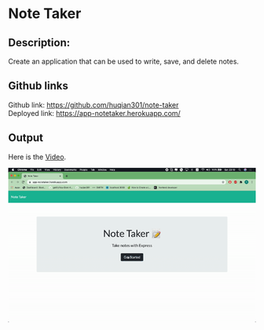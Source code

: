 # Note Taker



## Description: 
Create an application that can be used to write, save, and delete notes.

## Github links
Github link: https://github.com/huqian301/note-taker<br>
Deployed link: https://app-notetaker.herokuapp.com/

## Output 
Here is the [Video](https://drive.google.com/drive/folders/1Y1Z7veg1vyAZmvzu8mjkGf3EVLPEG5Xr?usp=sharing).<br>

<img src="./public/assets/image/note-taker-output.gif">


